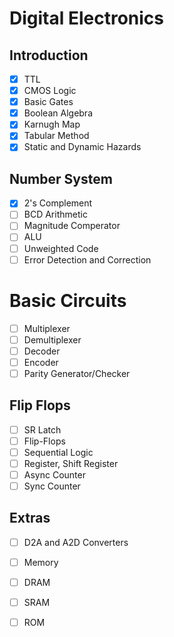 # Digital Electronics

## Introduction

- [x] TTL
- [x] CMOS Logic
- [x] Basic Gates
- [x] Boolean Algebra
- [x] Karnugh Map
- [x] Tabular Method
- [x] Static and Dynamic Hazards

## Number System

- [x] 2's Complement
- [ ] BCD Arithmetic
- [ ] Magnitude Comperator
- [ ] ALU
- [ ] Unweighted Code
- [ ] Error Detection and Correction

# Basic Circuits

- [ ] Multiplexer
- [ ] Demultiplexer
- [ ] Decoder
- [ ] Encoder
- [ ] Parity Generator/Checker

## Flip Flops

- [ ] SR Latch
- [ ] Flip-Flops
- [ ] Sequential Logic
- [ ] Register, Shift Register
- [ ] Async Counter
- [ ] Sync Counter

## Extras

- [ ] D2A and A2D Converters
- [ ] Memory
- [ ] DRAM
- [ ] SRAM
- [ ] ROM

